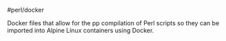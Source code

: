#perl/docker

Docker files that allow for the pp compilation of Perl scripts so they can be imported into Alpine Linux containers using Docker.